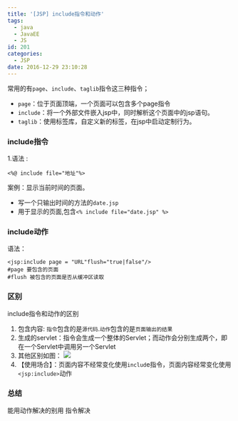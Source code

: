 ```yaml
---
title: '[JSP] include指令和动作'
tags:
  - java
  - JavaEE
  - JS
id: 201
categories:
  - JSP
date: 2016-12-29 23:10:28
---
```


常用的有`page`、`include`、`taglib`指令这三种指令；
- `page`：位于页面顶端，一个页面可以包含多个page指令
- `include`：将一个外部文件嵌入jsp中，同时解析这个页面中的jsp语句。
- `taglib`：使用标签库，自定义新的标签，在jsp中启动定制行为。</pre>

### include指令

1.语法 :

	<%@ include file="地址"%>

案例：显示当前时间的页面。
- 写一个只输出时间的方法的`date.jsp`
- 用于显示的页面,包含`<% include file="date.jsp" %>`


### include动作

语法：

	<jsp:include page = "URL"flush="true|false"/>
	#page 要包含的页面
	#flush 被包含的页面是否从缓冲区读取



### 区别
include指令和动作的区别
1. 包含内容: `指令`包含的是`源代码`.`动作`包含的是`页面输出的结果`
2. 生成的servlet：指令会生成一个整体的Servlet；而动作会分别生成两个，即在一个Servlet中调用另一个Servlet
3. 其他区别如图：
![](http://oic1wftgk.bkt.clouddn.com/wp-content/uploads/includeaction.jpg)
4. 【使用场合】：页面内容不经常变化使用`includ`e指令，页面内容经常变化使用`<jsp:include>`动作



### 总结
能用动作解决的别用 指令解决